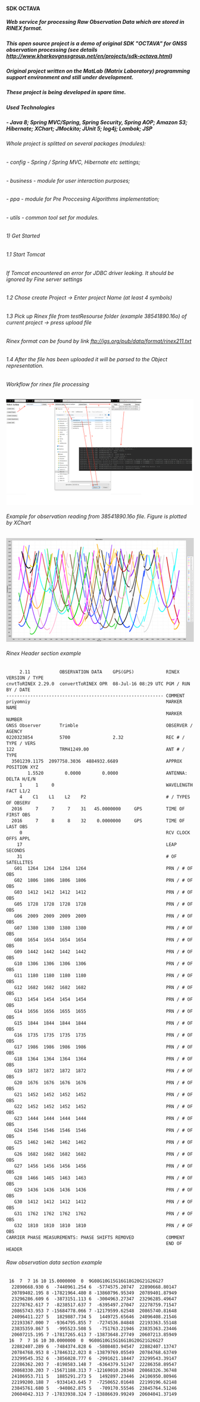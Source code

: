 #### SDK OCTAVA
##### Web service for processing Raw Observation Data which are stored in RINEX format.
##### This open source project is a demo of original SDK "OCTAVA" for GNSS observation processing (see details http://www.kharkovgnssgroup.net/en/projects/sdk-octava.html)
##### Original project written on the MatLab (Matrix Laboratory) programming support environment and still under development.
##### These project is being developed in spare time.

##### Used Technologies
##### - Java 8; Spring MVC/Spring, Spring Security, Spring AOP; Amazon S3; Hibernate; XChart; JMockito; JUnit 5; log4j; Lombok; JSP

###### Whole project is splitted on several packages (modules):
###### - config - Spring / Spring MVC, Hibernate etc settings;
###### - business - module for user interaction purposes;
###### - ppa - module for Pre Proccesing Algorithms implementation;
###### - utils - common tool set for modules.

###### 1) Get Started

###### 1.1 Start Tomcat
###### If Tomcat encountered an error for JDBC driver leaking. It should be ignored by Fine server settings

###### 1.2 Chose create Project -> Enter project Name (at least 4 symbols)

###### 1.3 Pick up Rinex file from testResourse folder (example 38541890.16o) of current project -> press upload file
###### Rinex format can be found by link ftp://igs.org/pub/data/format/rinex211.txt

###### 1.4 After the file has been uploaded it will be parsed to the Object representation.

###### Workflow for rinex file processing
![alt text](screenshots/rinex-file-processing.png)

###### Example for observation reading from 38541890.16o file. Figure is plotted by XChart
![alt text](screenshots/rinex-obs-plot.png)

###### Rinex Header section example

```
     2.11           OBSERVATION DATA    GPS(GPS)            RINEX VERSION / TYPE
cnvtToRINEX 2.29.0  convertToRINEX OPR  08-Jul-16 08:29 UTC PGM / RUN BY / DATE 
----------------------------------------------------------- COMMENT             
priyomniy                                                   MARKER NAME         
                                                            MARKER NUMBER       
GNSS Observer       Trimble                                 OBSERVER / AGENCY   
0220323854          5700                2.32                REC # / TYPE / VERS 
122                 TRM41249.00                             ANT # / TYPE        
  3501239.1175  2097758.3036  4884932.6689                  APPROX POSITION XYZ 
        1.5520        0.0000        0.0000                  ANTENNA: DELTA H/E/N
     1     1     0                                          WAVELENGTH FACT L1/2
     4    C1    L1    L2    P2                              # / TYPES OF OBSERV 
  2016     7     7     7    31   45.0000000     GPS         TIME OF FIRST OBS   
  2016     7     8     8    32    0.0000000     GPS         TIME OF LAST OBS    
     0                                                      RCV CLOCK OFFS APPL 
    17                                                      LEAP SECONDS        
    31                                                      # OF SATELLITES     
   G01  1264  1264  1264  1264                              PRN / # OF OBS      
   G02  1806  1806  1806  1806                              PRN / # OF OBS      
   G03  1412  1412  1412  1412                              PRN / # OF OBS      
   G05  1728  1728  1728  1728                              PRN / # OF OBS      
   G06  2009  2009  2009  2009                              PRN / # OF OBS      
   G07  1380  1380  1380  1380                              PRN / # OF OBS      
   G08  1654  1654  1654  1654                              PRN / # OF OBS      
   G09  1442  1442  1442  1442                              PRN / # OF OBS      
   G10  1306  1306  1306  1306                              PRN / # OF OBS      
   G11  1180  1180  1180  1180                              PRN / # OF OBS      
   G12  1682  1682  1682  1682                              PRN / # OF OBS      
   G13  1454  1454  1454  1454                              PRN / # OF OBS      
   G14  1656  1656  1655  1655                              PRN / # OF OBS      
   G15  1844  1844  1844  1844                              PRN / # OF OBS      
   G16  1735  1735  1735  1735                              PRN / # OF OBS      
   G17  1986  1986  1986  1986                              PRN / # OF OBS      
   G18  1364  1364  1364  1364                              PRN / # OF OBS      
   G19  1872  1872  1872  1872                              PRN / # OF OBS      
   G20  1676  1676  1676  1676                              PRN / # OF OBS      
   G21  1452  1452  1452  1452                              PRN / # OF OBS      
   G22  1452  1452  1452  1452                              PRN / # OF OBS      
   G23  1444  1444  1444  1444                              PRN / # OF OBS      
   G24  1546  1546  1546  1546                              PRN / # OF OBS      
   G25  1462  1462  1462  1462                              PRN / # OF OBS      
   G26  1682  1682  1682  1682                              PRN / # OF OBS      
   G27  1456  1456  1456  1456                              PRN / # OF OBS      
   G28  1466  1465  1463  1463                              PRN / # OF OBS      
   G29  1436  1436  1436  1436                              PRN / # OF OBS      
   G30  1412  1412  1412  1412                              PRN / # OF OBS      
   G31  1762  1762  1762  1762                              PRN / # OF OBS      
   G32  1810  1810  1810  1810                              PRN / # OF OBS      
CARRIER PHASE MEASUREMENTS: PHASE SHIFTS REMOVED            COMMENT             
                                                            END OF HEADER    
```
###### Raw observation data section example
```
 16  7  7 16 10 15.0000000  0  9G08G10G15G16G18G20G21G26G27         
  22890668.930 6  -7440961.254 6  -5774575.20747  22890668.80147
  20789402.195 8 -17821964.480 8 -13860796.95349  20789401.87949
  23296286.609 6  -3873151.113 6  -3004963.27347  23296285.49647
  22278762.617 7  -8238517.637 7  -6395497.27047  22278759.71547
  20865743.953 7 -15684778.066 7 -12179599.62548  20865740.81648
  24096411.227 5   1829887.734 5   1449725.65646  24096408.21546
  22193367.000 7  -9364795.855 7  -7274536.84848  22193363.55148
  23835359.867 5   -995523.508 5   -751763.21946  23835363.23446
  20607215.195 7 -17817265.613 7 -13873648.27749  20607213.85949
 16  7  7 16 10 30.0000000  0  9G08G10G15G16G18G20G21G26G27         
  22882407.289 6  -7484374.828 6  -5808403.94547  22882407.13747
  20784768.953 8 -17846312.023 8 -13879769.05549  20784768.63749
  23299545.352 6  -3856028.777 6  -2991621.18447  23299543.39147
  22286362.203 7  -8198583.148 7  -6364379.51247  22286358.89547
  20868330.203 7 -15671188.313 7 -12169010.20348  20868326.36748
  24106953.711 5   1885291.273 5   1492897.23446  24106950.80946
  22199200.188 7  -9334143.645 7  -7250652.01648  22199196.62148
  23845761.680 5   -940862.875 5   -709170.55546  23845764.51246
  20604042.313 7 -17833938.324 7 -13886639.99249  20604041.37149
```